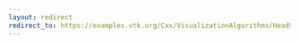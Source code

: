 ```yaml
---
layout: redirect
redirect_to: https://examples.vtk.org/Cxx/VisualizationAlgorithms/HeadSlice/
---
```


